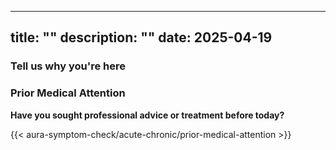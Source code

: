    ---
title: ""
description: ""
date: 2025-04-19
---

### Tell us why you're here 

### Prior Medical Attention


**Have you sought professional advice or treatment before today?**

<link rel="stylesheet" href="/css/symptom-check.css">



{{< aura-symptom-check/acute-chronic/prior-medical-attention >}}

<script src="/js/aura-symptom-check/acute-chronic/prior-medical-attention.js"></script>
